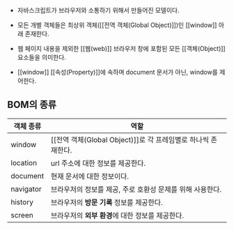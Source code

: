 - 자바스크립트가 브라우저와 소통하기 위해서 만들어진 모델이다.
- 모든 개별 객체들은 최상위 객체([[전역 객체(Global Object)]])인 [[window]] 아래 존재한다.

- 웹 페이지 내용을 제외한 [[웹(web)]] 브라우저 창에 포함된 모든 [[객체(Object)]] 요소들을 의미한다.

- [[window]] [[속성(Property)]]에 속하며 document 문서가 아닌, window를 제어한다.

## BOM의 종류

| 객체 종류     | 역할                                          |
| --------- | ------------------------------------------- |
| window    | [[전역 객체(Global Object)]]로 각 프레임별로 하나씩 존재한다. |
| location  | url 주소에 대한 정보를 제공한다.                        |
| document  | 현재 문서에 대한 정보이다.                             |
| navigator | 브라우저의 정보를 제공, 주로 호환성 문제를 위해 사용한다.           |
| history   | 브라우저의 **방문 기록** 정보를 제공한다.                   |
| screen    | 브라우저의 **외부 환경**에 대한 정보를 제공한다.               |
